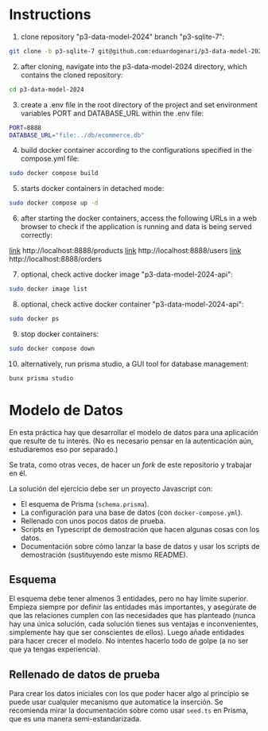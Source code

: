 # Instructions

1. clone repository "p3-data-model-2024" branch "p3-sqlite-7":

```bash
git clone -b p3-sqlite-7 git@github.com:eduardogenari/p3-data-model-2024.git
```

2. after cloning, navigate into the p3-data-model-2024 directory, which contains the cloned repository:

```bash
cd p3-data-model-2024
```

3. create a .env file in the root directory of the project and set environment variables PORT and DATABASE_URL within the .env file:

```bash
PORT=8888
DATABASE_URL="file:../db/ecommerce.db"
```

4. build docker container according to the configurations specified in the compose.yml file:

```bash
sudo docker compose build 
```

5. starts docker containers in detached mode:

```bash
sudo docker compose up -d
```

6. after starting the docker containers, access the following URLs in a web browser to check if the application is running and data is being served correctly:

[link](http://localhost:8888/products) http://localhost:8888/products
[link](http://localhost:8888/users) http://localhost:8888/users
[link](http://localhost:8888/orders) http://localhost:8888/orders

7. optional, check active docker image "p3-data-model-2024-api":

```bash
sudo docker image list
```

8. optional, check active docker container "p3-data-model-2024-api":

```bash
sudo docker ps
```

9. stop docker containers:

```bash
sudo docker compose down
```

10. alternatively, run prisma studio, a GUI tool for database management:

```bash
bunx prisma studio
```

# Modelo de Datos

En esta práctica hay que desarrollar el modelo de datos para una aplicación que resulte de tu interés. (No es necesario pensar en la autenticación aún, estudiaremos eso por separado.)

Se trata, como otras veces, de hacer un _fork_ de este repositorio y trabajar en él.

La solución del ejercicio debe ser un proyecto Javascript con:
- El esquema de Prisma (`schema.prisma`).
- La configuración para una base de datos (con `docker-compose.yml`).
- Rellenado con unos pocos datos de prueba.
- Scripts en Typescript de demostración que hacen algunas cosas con los datos.
- Documentación sobre cómo lanzar la base de datos y usar los scripts de demostración (sustituyendo este mismo README).

## Esquema

El esquema debe tener almenos 3 entidades, pero no hay límite superior. Empieza siempre por definir las entidades más importantes, y asegúrate de que las relaciones cumplen con las necesidades que has planteado (nunca hay una única solución, cada solución tienes sus ventajas e inconvenientes, simplemente hay que ser conscientes de ellos). Luego añade entidades para hacer crecer el modelo. No intentes hacerlo todo de golpe (a no ser que ya tengas experiencia).

## Rellenado de datos de prueba

Para crear los datos iniciales con los que poder hacer algo al principio se puede usar cualquier mecanismo que automatice la inserción. Se recomienda mirar la documentación sobre como usar `seed.ts` en Prisma, que es una manera semi-estandarizada.

